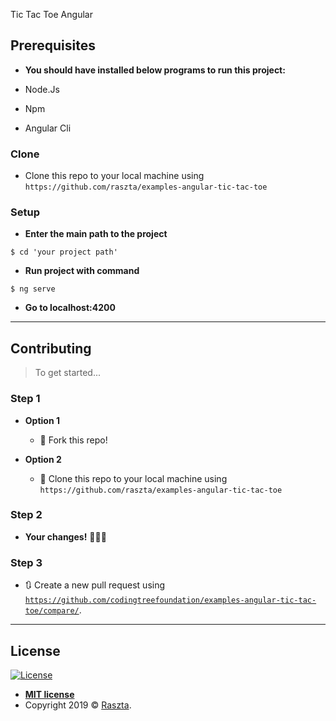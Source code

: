 Tic Tac Toe Angular

## Prerequisites
- **You should have installed below programs to run this project:**

- Node.Js
- Npm
- Angular Cli

### Clone

- Clone this repo to your local machine using `https://github.com/raszta/examples-angular-tic-tac-toe`

### Setup

- **Enter the main path to the project**

```shell
$ cd 'your project path'
```

- **Run project with command**

```shell
$ ng serve
```

- **Go to localhost:4200**

---


## Contributing

> To get started...

### Step 1

- **Option 1**
    - 🍴 Fork this repo!

- **Option 2**
    - 👯 Clone this repo to your local machine using `https://github.com/raszta/examples-angular-tic-tac-toe`

### Step 2

- **Your changes!** 🔨🔨🔨

### Step 3

- 🔃 Create a new pull request using <a href="https://github.com/codingtreefoundation/examples-angular-tic-tac-toe/compare/" target="_blank">`https://github.com/codingtreefoundation/examples-angular-tic-tac-toe/compare/`</a>.

---

## License

[![License](http://img.shields.io/:license-mit-blue.svg?style=flat-square)](http://badges.mit-license.org)

- **[MIT license](http://opensource.org/licenses/mit-license.php)**
- Copyright 2019 © <a href="https://github.com/raszta" target="_blank">Raszta</a>.
